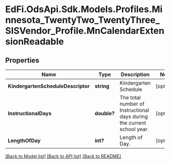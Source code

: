 # EdFi.OdsApi.Sdk.Models.Profiles.Minnesota_TwentyTwo_TwentyThree_SISVendor_Profile.MnCalendarExtensionReadable
## Properties

Name | Type | Description | Notes
------------ | ------------- | ------------- | -------------
**KindergartenScheduleDescriptor** | **string** | Kindergarten Schedule | [optional] 
**InstructionalDays** | **double?** | The total number of Instructional days during the current school year. | [optional] 
**LengthOfDay** | **int?** | Length of Day. | [optional] 

[[Back to Model list]](../README.md#documentation-for-models) [[Back to API list]](../README.md#documentation-for-api-endpoints) [[Back to README]](../README.md)

